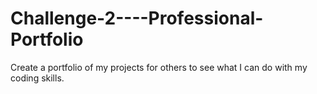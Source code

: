 # Challenge-2----Professional-Portfolio
Create a portfolio of my projects for others to see what I can do with my coding skills.
